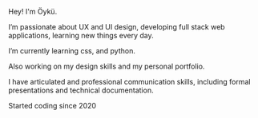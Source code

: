Hey! I'm Öykü.

I’m passionate about UX and UI design, developing full stack web applications, learning new things every day.

I’m currently learning css, and python.

Also working on my design skills and my personal portfolio.  

I have articulated and professional communication skills, including formal presentations and technical documentation.

Started coding since 2020
